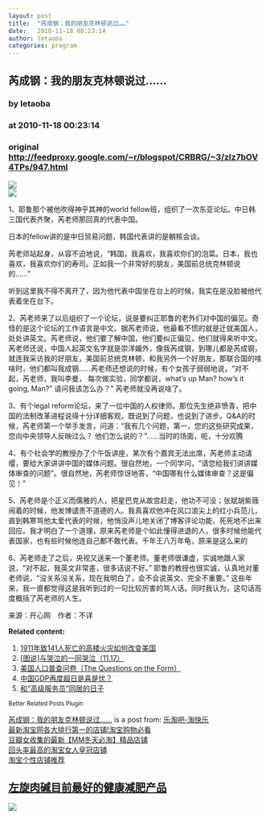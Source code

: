 ```yaml
---
layout: post
title:  "芮成钢：我的朋友克林顿说过……"
date:   2010-11-18 00:23:14
author: letaoba
categories: program
---
```


## 芮成钢：我的朋友克林顿说过……
### by letaoba
### at 2010-11-18 00:23:14
### original <http://feedproxy.google.com/~r/blogspot/CRBRG/~3/zlz7bOV4TPs/947.html>

<p><a href="http://feedads.g.doubleclick.net/~a/8RMMjLnJ8f9zX2Or6AWrw2lwA-c/0/da"><img src="http://feedads.g.doubleclick.net/~a/8RMMjLnJ8f9zX2Or6AWrw2lwA-c/0/di" border="0" ismap></a><br>
<a href="http://feedads.g.doubleclick.net/~a/8RMMjLnJ8f9zX2Or6AWrw2lwA-c/1/da"><img src="http://feedads.g.doubleclick.net/~a/8RMMjLnJ8f9zX2Or6AWrw2lwA-c/1/di" border="0" ismap></a></p><p>1、耶鲁那个被他吹得神乎其神的world fellow班，组织了一次东亚论坛。中日韩三国代表齐聚，芮老师那回真的代表中国。</p>
<p>日本的fellow讲的是中日贸易问题，韩国代表讲的是朝核会谈。</p>
<p>芮老师站起身，从容不迫地说，“韩国，我喜欢，我喜欢你们的泡菜。日本，我也喜欢，我喜欢你们的寿司。正如我一个非常好的朋友，美国前总统克林顿说的……”</p>
<p>听到这里我不得不离开了，因为他代表中国坐在台上的时候，我实在是没脸被他代表着坐在台下。</p>
<p>2、芮老师来了以后组织了一个论坛，说是要纠正耶鲁的老外们对中国的偏见。奇怪的是这个论坛的工作语言是中文。据芮老师说，他最看不惯的就是迁就美国人，处处讲英文。芮老师说，他们要了解中国，他们要纠正偏见，他们就得来听中文。芮老师还说，中国人起英文名字就是崇洋媚外，像我芮成钢，到哪儿都是芮成钢，就连我采访我的好朋友，美国前总统克林顿，和我另外一个好朋友，那联合国的啥啥时，他们都叫我成钢……芮老师还想说的时候，有个女孩子弱弱地说，“对不起，芮老师，我叫李曼， 每次做实验，同学都说，what’s up Man? how’s it going, Man?” 请问我该怎么办？” 芮老师就没再说啥了。</p>
<p>3、有个legal reform论坛，来了一位中国的人权律师。那位先生绝非愤青，把中国的法制改革进程说得十分详细客观，既说到了问题，也说到了进步。Q&amp;A的时候，芮老师第一个举手发言，问道：“我有几个问题，第一，您的这些研究成果，您向中央领导人反映过么？ 他们怎么说的？”……当时的场面，呃，十分欢腾</p>
<p>4、有个社会学的教授办了个午饭讲座，某次有个嘉宾无法出席，芮老师主动请缨，要给大家讲讲中国的媒体问题。很自然地，一个同学问，“请您给我们讲讲媒体审查的问题”。很自然地，芮老师惊讶地答，“中国哪有什么媒体审查？这是偏见！”</p>
<p>5、芮老师是个正义而儒雅的人，把星巴克从故宫赶走，他功不可没；张斌胡紫薇闹着的时候，他发博谴责不道德的人。我真喜欢他冲在风口浪尖上的红小兵范儿，直到韩寒骂他太爱代表的时候，他悄没声儿地关闭了博客评论功能，死死地不出来回应。我才明白了一个道理，原来芮老师是个如此懂得进退的人，很多时候他能代表国家，也有些时候他连自己都不敢代表。千年王八万年龟，原来是这么来的</p>
<p>6、芮老师走了之后，央视又送来一个董老师。董老师很谦虚，实诚地跟人家说，“对不起，我英文非常差，很多话说不好。” 耶鲁的教授也很实诚，认真地对董老师说，“没关系没关系，现在我明白了，会不会说英文，完全不重要。” 这些年来，我一直都觉得这是我听到过的一句比较厉害的骂人话。同时我认为，这句话高度概括了芮老师的人生。</p>
<p>来源：开心网　作者：不详 </p>
<div><p><strong>Related content:</strong></p>
<ol><li> <a href="http://letaoba.info/2010/11/943.html" title="Permanent link to 1911年致141人死亡的高楼火灾如何改变美国">1911年致141人死亡的高楼火灾如何改变美国</a>  </li>
<li> <a href="http://letaoba.info/2010/11/901.html" title="Permanent link to [图说]与哭泣的一同哭泣（11.17）">[图说]与哭泣的一同哭泣（11.17）</a>  </li>
<li> <a href="http://letaoba.info/2010/11/871.html" title="Permanent link to 美国人口普查问卷（The Questions on the Form）">美国人口普查问卷（The Questions on the Form）</a>  </li>
<li> <a href="http://letaoba.info/2010/11/874.html" title="Permanent link to 中国GDP再度超日是喜是忧？">中国GDP再度超日是喜是忧？</a>  </li>
<li> <a href="http://letaoba.info/2010/11/866.html" title="Permanent link to 和“高级服务员”同居的日子">和“高级服务员”同居的日子</a>  </li>
</ol><a style="font-size:smaller;text-decoration:none" title="Related content found by the Better Related Posts plugin" href="http://www.nkuttler.de/wordpress-plugin/wordpress-related-posts-plugin/">Better Related Posts Plugin</a></div><p><a href="http://letaoba.info/2010/11/947.html">芮成钢：我的朋友克林顿说过……</a> is a post from: <a href="http://letaoba.info">乐淘吧-淘快乐</a>
<br>
<a href="http://letaoba.info/2010/10/589.html">最新淘宝网各大排行第一的店铺!淘宝购物必看</a>
<br>
<a href="http://letaoba.info/2010/11/888.html">豆瓣女收集的最新【MM冬天必淘】精品店铺</a>
<br>
<a href="http://letaoba.info/2010/11/893.html">回头率最高的淘宝女人皇冠店铺</a>
<br>
<a href="http://letaoba.info/2010/11/891.html">淘宝个性店铺推荐</a>
<a href="http://search8.taobao.com/browse/search_auction.htm?q=%D7%F3%D0%FD%C8%E2%BC%EE&amp;cat=0&amp;pid=mm_14340546_0_0&amp;viewIndex=7"><h2>左旋肉碱目前最好的健康减肥产品</h2></a>
</p>
<div>
<a href="http://feeds.feedburner.com/~ff/blogspot/CRBRG?a=zlz7bOV4TPs:fbdtNUh79ck:yIl2AUoC8zA"><img src="http://feeds.feedburner.com/~ff/blogspot/CRBRG?d=yIl2AUoC8zA" border="0"></a>
</div><img src="http://feeds.feedburner.com/~r/blogspot/CRBRG/~4/zlz7bOV4TPs" height="1" width="1">